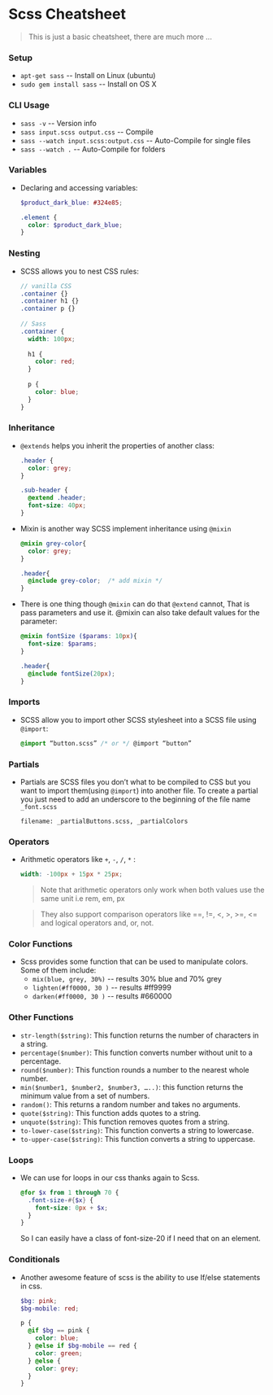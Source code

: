# Scss Cheatsheet

> This is just a basic cheatsheet, there are much more ...

### Setup

- `apt-get sass` -- Install on Linux (ubuntu)
- `sudo gem install sass` -- Install on OS X

### CLI Usage

- `sass -v` -- Version info
- `sass input.scss output.css` -- Compile
- `sass --watch input.scss:output.css` -- Auto-Compile for single files
- `sass --watch .` -- Auto-Compile for folders

### Variables

- Declaring and accessing variables:
  ```scss
  $product_dark_blue: #324e85;
  
  .element {
    color: $product_dark_blue;
  }
  ```

### Nesting

- SCSS allows you to nest CSS rules:
  ```scss
  // vanilla CSS
  .container {}
  .container h1 {}
  .container p {}
    
  // Sass
  .container {
    width: 100px;
    
    h1 {
      color: red;
    }
    
    p {
      color: blue;
    }
  }
  ```

### Inheritance 

- `@extends` helps you inherit the properties of another class:
  ```scss
  .header {
    color: grey;
  }

  .sub-header {
    @extend .header;
    font-size: 40px;
  }
  ```
  
- Mixin is another way SCSS implement inheritance using `@mixin`
  ```scss
  @mixin grey-color{
    color: grey;
  }

  .header{
    @include grey-color;  /* add mixin */
  }
  ```
  
- There is one thing though `@mixin` can do that `@extend` cannot, That is pass parameters and use it. @mixin can also take default values for the parameter:
  ```scss
  @mixin fontSize ($params: 10px){
    font-size: $params;
  }
  
  .header{
    @include fontSize(20px);
  }
  ```
 
### Imports

- SCSS allow you to import other SCSS stylesheet into a SCSS file using `@import`:
  ```scss
  @import “button.scss” /* or */ @import “button”
  ```

### Partials

- Partials are SCSS files you don’t what to be compiled to CSS but you want to import them(using `@import`) into another file. To create a partial you just need to add an underscore to the beginning of the file name `_font.scss`
  ```
  filename: _partialButtons.scss, _partialColors
  ```

### Operators

- Arithmetic operators like `+`, `-`, `/`, `*` :
  ```scss
  width: -100px + 15px * 25px;
  ```
  
  > Note that arithmetic operators only work when both values use the same unit i.e rem, em, px
  
  > They also support comparison operators like ==, !=, <, >, >=, <= and logical operators and, or, not.

### Color Functions

- Scss provides some function that can be used to manipulate colors. Some of them include:
  - `mix(blue, grey, 30%)` -- results 30% blue and 70% grey
  - `lighten(#ff0000, 30 )` -- results #ff9999
  - `darken(#ff0000, 30 )` -- results #660000

### Other Functions

- `str-length($string)`: This function returns the number of characters in a string.
- `percentage($number)`: This function converts number without unit to a percentage.
- `round($number)`: This function rounds a number to the nearest whole number.
- `min($number1, $number2, $number3, …..)`: this function returns the minimum value from a set of numbers.
- `random()`: This returns a random number and takes no arguments.
- `quote($string)`: This function adds quotes to a string.
- `unquote($string)`: This function removes quotes from a string.
- `to-lower-case($string)`: This function converts a string to lowercase.
- `to-upper-case($string)`: This function converts a string to uppercase.

### Loops

- We can use for loops in our css thanks again to Scss. 
  ```scss
  @for $x from 1 through 70 {
    .font-size-#{$x} {
      font-size: 0px + $x;
    }
  }
  ```
  So I can easily have a class of font-size-20 if I need that on an element.

### Conditionals

- Another awesome feature of scss is the ability to use If/else statements in css. 
  ```scss
  $bg: pink;
  $bg-mobile: red;

  p {
    @if $bg == pink {
      color: blue;
    } @else if $bg-mobile == red {
      color: green;
    } @else {
      color: grey;
    }
  }
  ```
